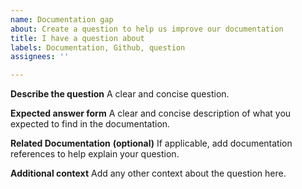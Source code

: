 ```yaml
---
name: Documentation gap
about: Create a question to help us improve our documentation
title: I have a question about
labels: Documentation, Github, question
assignees: ''

---
```


**Describe the question**
A clear and concise question.

**Expected answer form**
A clear and concise description of what you expected to find in the documentation.

**Related Documentation** __(optional)__
If applicable, add documentation references to help explain your question.

**Additional context**
Add any other context about the question here.
